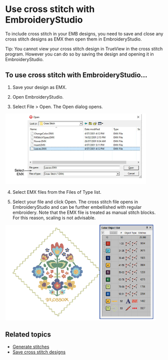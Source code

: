 # Use cross stitch with EmbroideryStudio

To include cross stitch in your EMB designs, you need to save and close any cross stitch designs as EMX then open them in EmbroideryStudio.

Tip: You cannot view your cross stitch design in TrueView in the cross stitch program. However you can do so by saving the design and opening it in EmbroideryStudio.

## To use cross stitch with EmbroideryStudio...

1. Save your design as EMX.

2. Open EmbroideryStudio.

3. Select File > Open. The Open dialog opens.

![OpenEMX.png](assets/OpenEMX.png)

4. Select EMX files from the Files of Type list.

5. Select your file and click Open. The cross stitch file opens in EmbroideryStudio and can be further embellished with regular embroidery. Note that the EMX file is treated as manual stitch blocks. For this reason, scaling is not advisable.

![cross-stitch_essentials00046.png](assets/cross-stitch_essentials00046.png)

## Related topics

- [Generate stitches](Generate_stitches)
- [Save cross stitch designs](Save_cross_stitch_designs)
